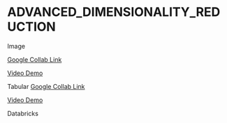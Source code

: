 # ADVANCED_DIMENSIONALITY_REDUCTION

Image

[Google Collab Link](https://colab.research.google.com/drive/1cKfy8Bplq6NqrnF4LiOmHSzgfHW_E2ZZ?usp=sharing)

[Video Demo](https://drive.google.com/file/d/1ITjEZ54RlmVsYaEhpVUgMEGsd3dcU_-f/view?usp=sharing)

Tabular
[Google Collab Link](https://colab.research.google.com/drive/1_RTODQnRnTHzzB49mV--4-6OTaORPRMS?usp=sharing)

[Video Demo](https://drive.google.com/file/d/1uFu95MP6zzSLiZHDkqcTaGQOl3pDNVWL/view?usp=sharing)

Databricks


